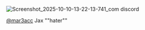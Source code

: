 ![Screenshot_2025-10-10-13-22-13-741_com discord](https://github.com/user-attachments/assets/8fda2741-d9f9-4a26-b9ac-27af27fdf0bc)

[@mar3acc](https://www.github.com/mar3acc) Jax ""hater""
